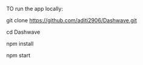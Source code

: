 TO run the app locally:

git clone https://github.com/aditi2906/Dashwave.git

cd Dashwave

npm install

npm start

